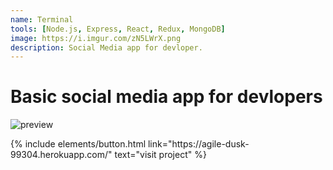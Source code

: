 ```yaml
---
name: Terminal
tools: [Node.js, Express, React, Redux, MongoDB]
image: https://i.imgur.com/zN5LWrX.png
description: Social Media app for devloper.
---
```


# Basic social media app for devlopers


![preview](https://i.imgur.com/VPjAVPc.png)




<p class="text-center">
{% include elements/button.html link="https://agile-dusk-99304.herokuapp.com/" text="visit project" %}
</p>